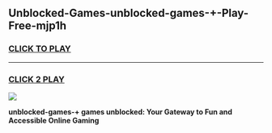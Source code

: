 
## Unblocked-Games-unblocked-games-+-Play-Free-mjp1h
<h3>
<a href="https://premium76.site?title=unblocked-games-+&ref=18A">CLICK TO PLAY</a></h3>
<hr>

<h3>
<a href="https://premium76.site?title=unblocked-games-+&ref=18A">CLICK 2 PLAY</a>
  
</h3>

<a href="https://premium76.site?title=unblocked-games-+&ref=18A"><img src="https://clearcache.store/games.png"></a>


**unblocked-games-+ games unblocked: Your Gateway to Fun and Accessible Online Gaming**
